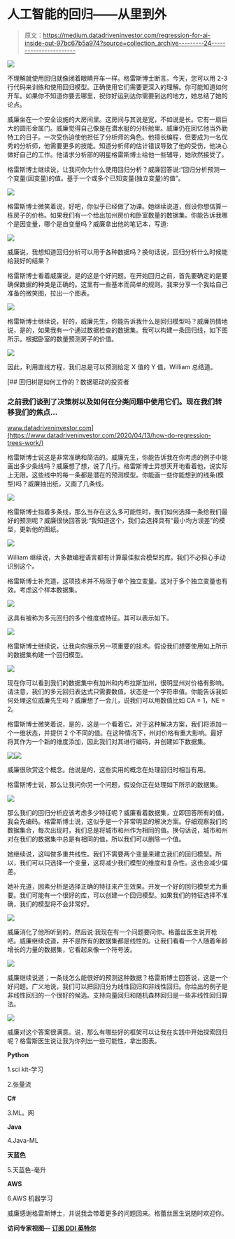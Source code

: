 # 人工智能的回归——从里到外

> 原文：<https://medium.datadriveninvestor.com/regression-for-ai-inside-out-97bc67b5a974?source=collection_archive---------24----------------------->

![](img/77e6a96074df5fe5b696f8560716deee.png)

不理解就使用回归就像闭着眼睛开车一样。格雷斯博士断言。今天，您可以用 2-3 行代码来训练和使用回归模型。正确使用它们需要更深入的理解。你可能知道如何开车。如果你不知道你要去哪里，祝你好运到达你需要到达的地方，她总结了她的论点。

威廉坐在一个安全设施的大房间里。这房间与其说是宽，不如说是长。它有一扇巨大的圆形金属门。威廉觉得自己像是在潜水艇的分析舱里。威廉仍在回忆他当外勤特工的日子。一次受伤迫使他担任了分析师的角色。他擅长编程，但要成为一名优秀的分析师，他需要更多的技能。知道分析师的估计错误导致了他的受伤，他决心做好自己的工作。他请求分析部的明星格雷斯博士给他一些辅导，她欣然接受了。

格雷斯博士继续说，让我问你为什么使用回归分析？威廉回答说:“回归分析预测一个变量(因变量)的值。基于一个或多个已知变量(独立变量)的值”。

![](img/427dffbef0a81ac9b2a84e33dae3adf9.png)

格雷斯博士微笑着说，好吧，你似乎已经做了功课。她继续说道，假设你想估算一栋房子的价格。如果我们有一个给出加州房价和卧室数量的数据集。你能告诉我哪个是因变量，哪个是自变量吗？威廉拿出他的笔记本，写道:

![](img/c1668a21756d80a10f856cb8c089a0d6.png)

威廉说，我想知道回归分析可以用于各种数据吗？换句话说，回归分析什么时候能给我好的结果？

格雷斯博士看着威廉说，是的这是个好问题。在开始回归之前，首先要确定的是要确保数据的种类是正确的。这里有一些基本而简单的规则。我来分享一个我给自己准备的微笑图，拉出一个图表。

![](img/0d94020de23c271323a6745c4864961f.png)

格雷斯博士继续说，好的，威廉先生，你能告诉我什么是回归模型吗？威廉热情地说，是的，如果我有一个通过数据检查的数据集。我可以构建一条回归线，如下图所示。根据卧室的数量预测房子的价值。

![](img/3cfe4ca3e93406e5aa36732217fa833c.png)

因此，利用直线方程，我们总是可以预测给定 X 值的 Y 值，William 总结道。

[](https://www.datadriveninvestor.com/2020/04/13/how-do-regression-trees-work/) [## 回归树是如何工作的？数据驱动的投资者

### 之前我们谈到了决策树以及如何在分类问题中使用它们。现在我们转移我们的焦点…

www.datadriveninvestor.com](https://www.datadriveninvestor.com/2020/04/13/how-do-regression-trees-work/) 

格雷斯博士说这是非常准确和简洁的。威廉先生，你能告诉我在你考虑的例子中能画出多少条线吗？威廉想了想，说了几行。格雷斯博士异想天开地看着他，说实际上无限。这些线中的每一条都是潜在的预测模型。你能画一些你能想到的线条(模型)吗？威廉抽出纸，又画了几条线。

![](img/302a9d6d18cb0ab658469db13f4cd5c5.png)

格雷斯博士指着多条线，那么当存在这么多可能性时，我们如何选择一条给我们最好的预测呢？威廉很快回答说:“我知道这个，我们会选择具有“最小均方误差”的模型，更新他的图纸。

![](img/0f76e4187a9e96ad5c79cf44d0a6593e.png)

William 继续说，大多数编程语言都有计算最佳拟合模型的库。我们不必担心手动识别这个。

格雷斯博士补充道，这项技术并不局限于单个独立变量。这对于多个独立变量也有效。考虑这个样本数据集。

![](img/76e62ca53a49af1f3cd0668e8eeb3273.png)

这具有被称为多元回归的多个维度或特征。其可以表示如下。

![](img/07b95bebbc6296d0a84027032b827d18.png)

格雷斯博士继续说，让我向你展示另一项重要的技术。假设我们想要使用如上所示的数据集构建一个回归模型。

![](img/a9f33ce2b51d99dcec15096af59f0100.png)

现在你可以看到我们的数据集中有加州和内布拉斯加州，很明显州对价格有影响。请注意，我们的多元回归表达式只需要数值。状态是一个字符串值。你能告诉我如何处理这位威廉先生吗？威廉想了一会儿，说我们可以用数值比如 CA = 1，NE = 2。

格雷斯博士微笑着说，是的，这是一个看着它。对于这种解决方案，我们将添加一个一维状态，并提供 2 个不同的值。在这种情况下，州对价格有重大影响。最好将其作为一个新的维度添加，因此我们对其进行编码，并创建如下数据集。

![](img/cb38ee5f5f931b26ac4eeabff97210b6.png)![](img/a5f099b69e419134504d8d55dac2b751.png)

威廉很欣赏这个概念。他说是的，这些实用的概念在处理回归时相当有用。

格雷斯博士说，那么让我问你另一个问题，假设你正在处理如下所示的数据集。

![](img/f4df90443bb408d0f55b83f801c4accc.png)

那么我们的回归分析应该考虑多少特征呢？威廉看着数据集，立即回答所有的值，我会先编码。格雷斯博士说，这似乎是一个非常明显的解决方案。仔细观察我们的数据集合，每次出现时，我们总是将城市和州作为相同的值。换句话说，城市和州对在我们的数据集中总是有相同的值，所以我们可以删除一个值。

她继续说，这叫做多重共线性。我们不需要两个变量来建立我们的回归模型。所以，我们可以只选择一个变量，这将减少我们模型的维度和复杂性。这也会减少偏差。

她补充道，因素分析是选择正确的特征来产生效果。开发一个好的回归模型尤为重要。我们可能有一个很好的库，可以创建一个回归模型。如果我们的特征选择不准确，我们的模型将不会非常好。

![](img/e91e0f4ebc3a323c6fb3f95140ee6384.png)

威廉消化了他所听到的，然后说:我现在有一个问题要问你。格蕾丝医生说开枪吧。威廉继续说道，并不是所有的数据集都是线性的。让我们看看一个人随着年龄增长的力量的数据集，它看起来像一个符号波。

![](img/842fba8769476250a9344658db80e341.png)

威廉继续说道；一条线怎么能很好的预测这种数据？格雷斯博士回答说，这是一个好问题。广义地说，我们可以把回归分为线性回归和非线性回归。你给出的例子是非线性回归的一个很好的候选。支持向量回归和随机森林回归是一些非线性回归算法。

![](img/43d606636de1f6722a69d58dd5653e46.png)

威廉对这个答案很满意。说，那么有哪些好的框架可以让我在实践中开始探索回归呢？格雷斯医生说让我为你列出一些可能性，拿出图表。

**Python**

1.sci kit-学习

2.张量流

**C#**

3.ML。网

**Java**

4.Java-ML

**天蓝色**

5.天蓝色-毫升

**AWS**

6.AWS 机器学习

威廉感谢格雷斯博士，并说我会带着更多的问题回来。格蕾丝医生说随时欢迎你。

**访问专家视图—** [**订阅 DDI 英特尔**](https://datadriveninvestor.com/ddi-intel)